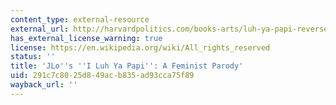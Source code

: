 ```yaml
---
content_type: external-resource
external_url: http://harvardpolitics.com/books-arts/luh-ya-papi-reverse-role-feminist-parody/
has_external_license_warning: true
license: https://en.wikipedia.org/wiki/All_rights_reserved
status: ''
title: 'JLo''s ''I Luh Ya Papi'': A Feminist Parody'
uid: 291c7c80-25d8-49ac-b835-ad93cca75f89
wayback_url: ''
---
```


